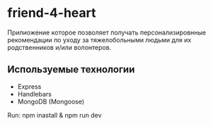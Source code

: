 # friend-4-heart

Прилиожение которое позволяет получать персонализировнные рекомендации по уходу за тяжелобольными людьми для их родственников и/или волонтеров.

## Используемые технологии
- Express
- Handlebars
- MongoDB (Mongoose)


Run: npm inastall & npm run dev

